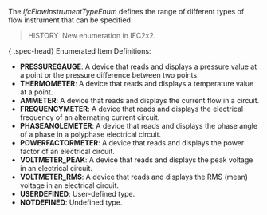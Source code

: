 ﻿The _IfcFlowInstrumentTypeEnum_ defines the range of different types of flow instrument that can be specified.

> HISTORY&nbsp; New enumeration in IFC2x2.

{ .spec-head}
Enumerated Item Definitions:

* **PRESSUREGAUGE**: A device that reads and displays a pressure value at a point or the pressure difference between two points. 
* **THERMOMETER**: A device that reads and displays a temperature value at a point. 
* **AMMETER**: A device that reads and displays the current flow in a circuit. 
* **FREQUENCYMETER**: A device that reads and displays the electrical frequency of an alternating current circuit. 
* **PHASEANGLEMETER**: A device that reads and displays the phase angle of a phase in a polyphase electrical circuit. 
* **POWERFACTORMETER**: A device that reads and displays the power factor of an electrical circuit. 
* **VOLTMETER_PEAK**: A device that reads and displays the peak voltage in an electrical circuit. 
* **VOLTMETER_RMS**: A device that reads and displays the RMS (mean) voltage in an electrical circuit. 
* **USERDEFINED**: User-defined type.
* **NOTDEFINED**: Undefined type.
